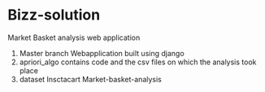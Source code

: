# Bizz-solution
Market Basket analysis web application
1. Master branch
  Webapplication built using django
2. apriori_algo
  contains code and the csv files on which the analysis took place
3. dataset
  Insctacart Market-basket-analysis
